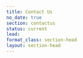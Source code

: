 ```yaml
---
title: Contact Us
no_date: true
section: contactus
status: current
lead: 
format_class: section-head
layout: section-head
---
```


